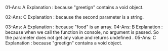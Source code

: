 01-Ans: A
Explanation : because "greetign" contains a void object.

02-Ans: C
Explanation : because the second parameter is a string.

03-Ans: A
Explanation : because "food" is an array.
04-Ans: B
Explanation : because when we call the function in console,  no argument is passed. So the parameter does not get any value and returns undefined .
05-Ans: C
Explanation : because "greetign" contains a void object.